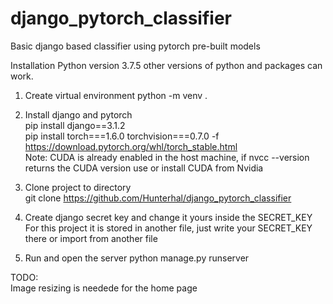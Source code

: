 # django_pytorch_classifier
Basic django based classifier using pytorch pre-built models

Installation
Python version 3.7.5 other versions of python and packages can work.
1) Create virtual environment
python -m venv .

2) Install django and pytorch  
pip install django==3.1.2  
pip install torch===1.6.0 torchvision===0.7.0 -f https://download.pytorch.org/whl/torch_stable.html  
Note: CUDA is already enabled in the host machine, if nvcc --version returns the CUDA version use or install CUDA from Nvidia 

3) Clone project to directory  
git clone https://github.com/Hunterhal/django_pytorch_classifier  

4) Create django secret key and change it yours inside the SECRET_KEY  
For this project it is stored in another file, just write your SECRET_KEY there or import from another file  

5) Run and open the server
python manage.py runserver 


TODO:  
Image resizing is needede for the home page

